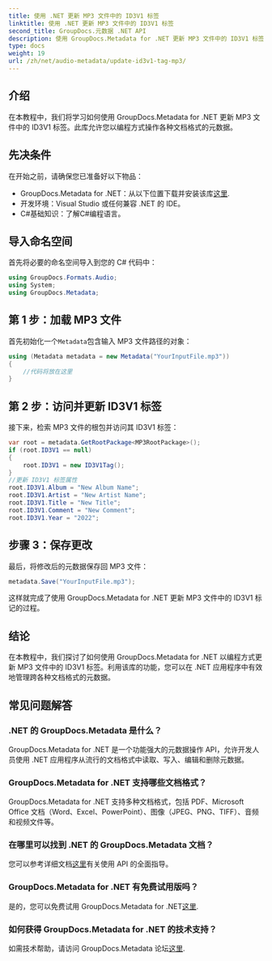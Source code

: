 ```yaml
---
title: 使用 .NET 更新 MP3 文件中的 ID3V1 标签
linktitle: 使用 .NET 更新 MP3 文件中的 ID3V1 标签
second_title: GroupDocs.元数据 .NET API
description: 使用 GroupDocs.Metadata for .NET 更新 MP3 文件中的 ID3V1 标签。按照本教程，您可以在 .NET 应用程序中轻松操作元数据。
type: docs
weight: 19
url: /zh/net/audio-metadata/update-id3v1-tag-mp3/
---
```

## 介绍
在本教程中，我们将学习如何使用 GroupDocs.Metadata for .NET 更新 MP3 文件中的 ID3V1 标签。此库允许您以编程方式操作各种文档格式的元数据。
## 先决条件
在开始之前，请确保您已准备好以下物品：
- GroupDocs.Metadata for .NET：从以下位置下载并安装该库[这里](https://releases.groupdocs.com/metadata/net/).
- 开发环境：Visual Studio 或任何兼容 .NET 的 IDE。
- C#基础知识：了解C#编程语言。

## 导入命名空间
首先将必要的命名空间导入到您的 C# 代码中：
```csharp
using GroupDocs.Formats.Audio;
using System;
using GroupDocs.Metadata;
```
## 第 1 步：加载 MP3 文件
首先初始化一个`Metadata`包含输入 MP3 文件路径的对象：
```csharp
using (Metadata metadata = new Metadata("YourInputFile.mp3"))
{
    //代码将放在这里
}
```
## 第 2 步：访问并更新 ID3V1 标签
接下来，检索 MP3 文件的根包并访问其 ID3V1 标签：
```csharp
var root = metadata.GetRootPackage<MP3RootPackage>();
if (root.ID3V1 == null)
{
    root.ID3V1 = new ID3V1Tag();
}
//更新 ID3V1 标签属性
root.ID3V1.Album = "New Album Name";
root.ID3V1.Artist = "New Artist Name";
root.ID3V1.Title = "New Title";
root.ID3V1.Comment = "New Comment";
root.ID3V1.Year = "2022";
```
## 步骤 3：保存更改
最后，将修改后的元数据保存回 MP3 文件：
```csharp
metadata.Save("YourInputFile.mp3");
```
这样就完成了使用 GroupDocs.Metadata for .NET 更新 MP3 文件中的 ID3V1 标记的过程。

## 结论
在本教程中，我们探讨了如何使用 GroupDocs.Metadata for .NET 以编程方式更新 MP3 文件中的 ID3V1 标签。利用该库的功能，您可以在 .NET 应用程序中有效地管理跨各种文档格式的元数据。

## 常见问题解答
### .NET 的 GroupDocs.Metadata 是什么？
GroupDocs.Metadata for .NET 是一个功能强大的元数据操作 API，允许开发人员使用 .NET 应用程序从流行的文档格式中读取、写入、编辑和删除元数据。
### GroupDocs.Metadata for .NET 支持哪些文档格式？
GroupDocs.Metadata for .NET 支持多种文档格式，包括 PDF、Microsoft Office 文档（Word、Excel、PowerPoint）、图像（JPEG、PNG、TIFF）、音频和视频文件等。
### 在哪里可以找到 .NET 的 GroupDocs.Metadata 文档？
您可以参考详细文档[这里](https://reference.groupdocs.com/metadata/net/)有关使用 API 的全面指导。
### GroupDocs.Metadata for .NET 有免费试用版吗？
是的，您可以免费试用 GroupDocs.Metadata for .NET[这里](https://releases.groupdocs.com/).
### 如何获得 GroupDocs.Metadata for .NET 的技术支持？
如需技术帮助，请访问 GroupDocs.Metadata 论坛[这里](https://forum.groupdocs.com/c/metadata/14).
